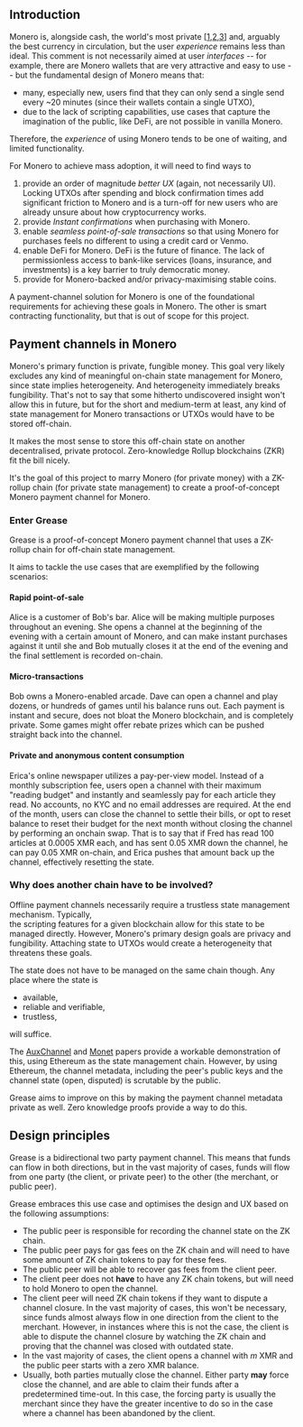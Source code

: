 ## Introduction

Monero is, alongside cash, the world's most private [[1],[2],[3]] and, arguably the best currency in circulation, but
the user _experience_ remains less than ideal.
This comment is not necessarily aimed at user _interfaces_ -- for example, there are Monero wallets that are
very attractive and easy to use -- but the fundamental design of Monero means that:

- many, especially new, users find that they can only send a single send every ~20 minutes (since their wallets
  contain a single UTXO),
- due to the lack of scripting capabilities, use cases that capture the imagination of the public, like DeFi, are not
  possible in vanilla Monero.

Therefore, the _experience_ of using Monero tends to be one of waiting, and limited functionality.

[1]: https://www.getmonero.org/get-started/what-is-monero/ "Monero: What is Monero?"
[2]: https://www.chainalysis.com/blog/all-about-monero/ "Monero: All About the Top Privacy Coin"
[3]: https://www.techtarget.com/searchsecurity/news/252512394/Monero-and-the-complicated-world-of-privacy-coins "Monero and the complicated world of privacy coins"

For Monero to achieve mass adoption, it will need to find ways to
1. provide an order of magnitude _better UX_ (again, not necessarily UI). Locking UTXOs after spending and block
   confirmation times add significant friction to Monero and is a turn-off for new users who are already unsure
   about how cryptocurrency works.
2. provide _Instant confirmations_ when purchasing with Monero.
3. enable _seamless point-of-sale transactions_ so that using Monero for purchases feels no different to using a
   credit card or Venmo.
4. enable DeFi for Monero. DeFi is  the future of finance. The lack of permissionless access to bank-like services
   (loans, insurance, and investments) is a key barrier to truly democratic money.
5. provide for Monero-backed and/or privacy-maximising stable coins.

A payment-channel solution for Monero is one of the foundational requirements for achieving these goals in Monero.
The other is smart contracting functionality, but that is out of scope for this project.

## Payment channels in Monero

Monero's primary function is private, fungible money.
This goal very likely excludes any kind of meaningful on-chain state management for Monero, since state implies
heterogeneity.
And heterogeneity immediately breaks fungibility.
That's not to say that some hitherto undiscovered insight won't allow this in future, but for the short and
medium-term at least, any kind of state management for Monero transactions or UTXOs would have to be stored off-chain.

It makes the most sense to store this off-chain state on another decentralised, private protocol.
Zero-knowledge Rollup blockchains (ZKR) fit the bill nicely.

It's the goal of this project to marry Monero (for private money) with a ZK-rollup chain (for private state
management) to create a proof-of-concept Monero payment channel for Monero.

### Enter Grease

Grease is a proof-of-concept Monero payment channel that uses a ZK-rollup chain for off-chain state management.

It aims to tackle the use cases that are exemplified by the following scenarios:

#### Rapid point-of-sale
Alice is a customer of Bob's bar.
Alice will be making multiple purposes throughout an evening.
She opens a channel at the beginning of the evening with a certain amount of Monero, and can make instant purchases
against it until she and Bob mutually closes it at the end of the evening and the final settlement is recorded on-chain.

#### Micro-transactions
Bob owns a Monero-enabled arcade. Dave can open a channel and play dozens, or hundreds of games until his balance
runs out. Each payment is instant and secure, does not bloat the Monero blockchain, and is completely private. Some
games might offer rebate prizes which can be pushed straight back into the channel.

#### Private and anonymous content consumption
Erica's online newspaper utilizes a pay-per-view model. Instead of a monthly subscription fee, users open a channel
with their maximum "reading budget" and instantly and seamlessly pay for each article they read. No accounts, no KYC
and no email addresses are required. At the end of the month, users can close the channel to settle their
bills, or opt to reset balance to reset their budget for the next month without closing the channel by performing an
onchain swap. That is to say that if Fred has read 100 articles at 0.0005 XMR each, and has sent 0.05 XMR down the
channel, he can pay 0.05 XMR on-chain, and Erica pushes that amount back up the channel, effectively resetting the state.

### Why does another chain have to be involved?

Offline payment channels necessarily require a trustless state management mechanism. Typically,  
the scripting features for a given blockchain allow for this state to be managed directly.
However, Monero's primary design goals are privacy and fungibility. Attaching state to UTXOs would create a
heterogeneity that threatens these goals.

The state does not have to be managed on the same chain though. Any place where the state is
* available,
* reliable and verifiable,
* trustless,

will suffice.

The [AuxChannel] and [Monet] papers provide a workable demonstration of this, using Ethereum as the state management
chain. However, by using Ethereum, the channel metadata, including the peer's public keys and the channel state
(open, disputed) is scrutable by the public.

Grease aims to improve on this by making the payment channel metadata private as well.
Zero knowledge proofs provide a way to do this.

[AuxChannel]: https://eprint.iacr.org/2022/117.pdf
[Monet]: https://eprint.iacr.org/2022/744.pdf

## Design principles

Grease is a bidirectional two party payment channel. This means that funds can flow in both directions, but in the
vast majority of cases, funds will flow from one party (the client, or private peer) to the other (the merchant, or
public peer).

Grease embraces this use case and optimises the design and UX based on the following assumptions:
* The public peer is responsible for recording the channel state on the ZK chain.
* The public peer pays for gas fees on the ZK chain and will need to have some amount of ZK chain tokens to pay for
  these fees.
* The public peer will be able to recover gas fees from the client peer.
* The client peer does not **have** to have any ZK chain tokens, but will need to hold Monero to open the channel.
* The client peer will need ZK chain tokens if they want to dispute a channel closure. In the vast majority of cases,
  this won't be necessary, since funds almost always flow in one direction from the client to the merchant. However,
  in instances where this is not the case, the client is able to dispute the channel closure by watching the ZK
  chain and proving that the channel was closed with outdated state.
* In the vast majority of cases, the client opens a channel with _m_ XMR and the public peer starts with a zero XMR
  balance.
* Usually, both parties mutually close the channel. Either party **may** force close the channel, and are able to 
  claim their funds after a predetermined time-out. In this case, the 
  forcing party is usually the merchant since they have the greater incentive to do so in the case where a channel 
  has been abandoned by the client. 
